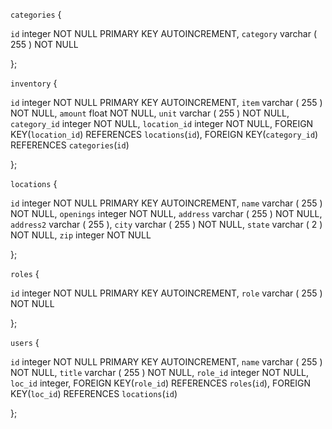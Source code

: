 `categories` {

`id` integer NOT NULL PRIMARY KEY AUTOINCREMENT,
`category` varchar ( 255 ) NOT NULL

};

`inventory` {

`id` integer NOT NULL PRIMARY KEY AUTOINCREMENT,
`item` varchar ( 255 ) NOT NULL,
`amount` float NOT NULL,
`unit` varchar ( 255 ) NOT NULL,
`category_id` integer NOT NULL,
`location_id` integer NOT NULL,
FOREIGN KEY(`location_id`) REFERENCES `locations`(`id`),
FOREIGN KEY(`category_id`) REFERENCES `categories`(`id`)

};

`locations` {

`id` integer NOT NULL PRIMARY KEY AUTOINCREMENT,
`name` varchar ( 255 ) NOT NULL,
`openings` integer NOT NULL,
`address` varchar ( 255 ) NOT NULL,
`address2` varchar ( 255 ),
`city` varchar ( 255 ) NOT NULL,
`state` varchar ( 2 ) NOT NULL,
`zip` integer NOT NULL

};

`roles` {

`id` integer NOT NULL PRIMARY KEY AUTOINCREMENT,
`role` varchar ( 255 ) NOT NULL

};

`users` {

`id` integer NOT NULL PRIMARY KEY AUTOINCREMENT,
`name` varchar ( 255 ) NOT NULL,
`title` varchar ( 255 ) NOT NULL,
`role_id` integer NOT NULL,
`loc_id` integer,
FOREIGN KEY(`role_id`) REFERENCES `roles`(`id`),
FOREIGN KEY(`loc_id`) REFERENCES `locations`(`id`)

};
